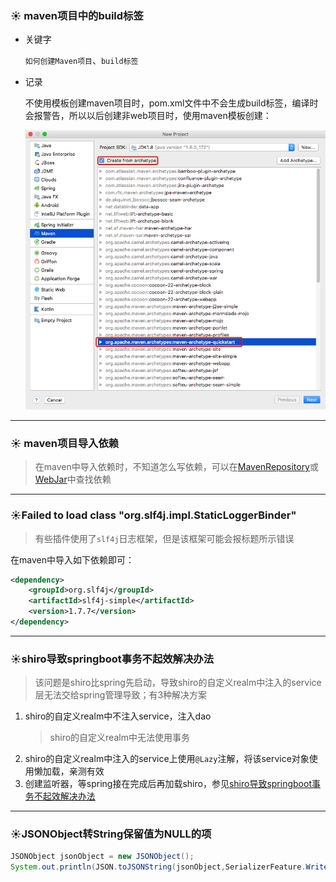 ### ☀️ maven项目中的build标签

+ 关键字

  `如何创建Maven项目`、`build标签`

+ 记录

  不使用模板创建maven项目时，pom.xml文件中不会生成build标签，编译时会报警告，所以以后创建非web项目时，使用maven模板创建：

  <img src="assets/1.png" width="600px"> 



---

### ☀️ maven项目导入依赖

> 在maven中导入依赖时，不知道怎么写依赖，可以在[MavenRepository](https://mvnrepository.com/)或[WebJar](https://www.webjars.org/)中查找依赖



---

### ☀️Failed to load class "org.slf4j.impl.StaticLoggerBinder"

> 有些插件使用了`slf4j`日志框架，但是该框架可能会报标题所示错误

在maven中导入如下依赖即可：

```xml
<dependency>
    <groupId>org.slf4j</groupId>
    <artifactId>slf4j-simple</artifactId>
    <version>1.7.7</version>
</dependency>
```

---

### ☀️shiro导致springboot事务不起效解决办法

> 该问题是shiro比spring先启动，导致shiro的自定义realm中注入的service层无法交给spring管理导致；有3种解决方案
1. shiro的自定义realm中不注入service，注入dao
    > shiro的自定义realm中无法使用事务
2. shiro的自定义realm中注入的service上使用`@Lazy`注解，将该service对象使用懒加载，亲测有效
3. 创建监听器，等spring接在完成后再加载shiro，参见[shiro导致springboot事务不起效解决办法](https://blog.csdn.net/yucaifu1989/article/details/79206369)

---

### ☀️JSONObject转String保留值为NULL的项

```Java
JSONObject jsonObject = new JSONObject();
System.out.println(JSON.toJSONString(jsonObject,SerializerFeature.WriteMapNullValue));
```















